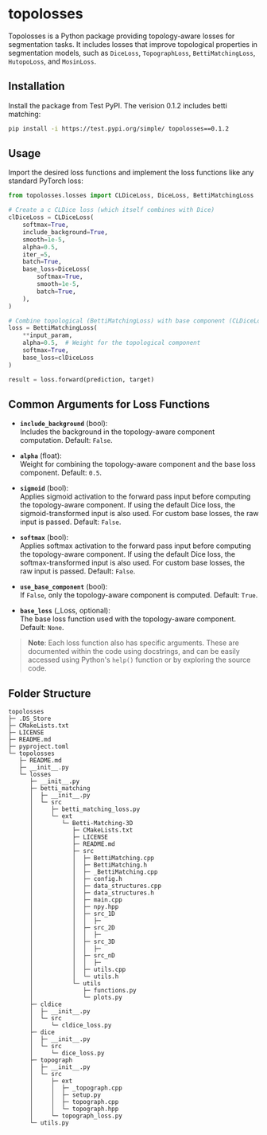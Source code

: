 <!-- This is the readme used for the github repo and later not the one for pypi. Hence, the entire project including the setup and test files.  
currently it is the only readme and used also for pypi -->

# topolosses

Topolosses is a Python package providing topology-aware losses for segmentation tasks. It includes losses that improve topological properties in segmentation models, such as `DiceLoss`, `TopographLoss`, `BettiMatchingLoss`, `HutopoLoss`, and `MosinLoss`.

## Installation

Install the package from Test PyPI. 
The verision 0.1.2 includes betti matching:

```bash
pip install -i https://test.pypi.org/simple/ topolosses==0.1.2
```

## Usage

Import the desired loss functions and implement the loss functions like any standard PyTorch loss:

```python
from topolosses.losses import CLDiceLoss, DiceLoss, BettiMatchingLoss

# Create a c CLDice loss (which itself combines with Dice)
clDiceLoss = CLDiceLoss(
    softmax=True,
    include_background=True,
    smooth=1e-5,
    alpha=0.5,
    iter_=5,
    batch=True,
    base_loss=DiceLoss(
        softmax=True,
        smooth=1e-5,
        batch=True,
    ),
)

# Combine topological (BettiMatchingLoss) with base component (CLDiceLoss)
loss = BettiMatchingLoss(
    **input_param,
    alpha=0.5,  # Weight for the topological component
    softmax=True,
    base_loss=clDiceLoss
)

result = loss.forward(prediction, target)
```

## Common Arguments for Loss Functions

- **`include_background`** (bool):  
  Includes the background in the topology-aware component computation. Default: `False`.

- **`alpha`** (float):  
  Weight for combining the topology-aware component and the base loss component. Default: `0.5`.

- **`sigmoid`** (bool):  
  Applies sigmoid activation to the forward pass input before computing the topology-aware component. 
  If using the default Dice loss, the sigmoid-transformed input is also used. For custom base losses, the raw input is passed. Default: `False`.

- **`softmax`** (bool):  
  Applies softmax activation to the forward pass input before computing the topology-aware component. 
  If using the default Dice loss, the softmax-transformed input is also used. For custom base losses, the raw input is passed. Default: `False`.

- **`use_base_component`** (bool):  
  If `False`, only the topology-aware component is computed. Default: `True`.

- **`base_loss`** (_Loss, optional):  
  The base loss function used with the topology-aware component. Default: `None`.

> **Note**: Each loss function also has specific arguments. These are documented within the code using docstrings, and can be easily accessed using Python's `help()` function or by exploring the source code.


## Folder Structure


```
topolosses
├─ .DS_Store
├─ CMakeLists.txt
├─ LICENSE
├─ README.md
├─ pyproject.toml
└─ topolosses
   ├─ README.md
   ├─ __init__.py
   └─ losses
      ├─ __init__.py
      ├─ betti_matching
      │  ├─ __init__.py
      │  └─ src
      │     ├─ betti_matching_loss.py
      │     └─ ext
      │        └─ Betti-Matching-3D
      │           ├─ CMakeLists.txt
      │           ├─ LICENSE
      │           ├─ README.md
      │           ├─ src
      │           │  ├─ BettiMatching.cpp
      │           │  ├─ BettiMatching.h
      │           │  ├─ _BettiMatching.cpp
      │           │  ├─ config.h
      │           │  ├─ data_structures.cpp
      │           │  ├─ data_structures.h
      │           │  ├─ main.cpp
      │           │  ├─ npy.hpp
      │           │  ├─ src_1D
      │           │  │  ├─ 
      │           │  ├─ src_2D
      │           │  │  ├─ 
      │           │  ├─ src_3D
      │           │  │  ├─ 
      │           │  ├─ src_nD
      │           │  │  ├─ 
      │           │  ├─ utils.cpp
      │           │  └─ utils.h
      │           └─ utils
      │              ├─ functions.py
      │              └─ plots.py
      ├─ cldice
      │  ├─ __init__.py
      │  └─ src
      │     └─ cldice_loss.py
      ├─ dice
      │  ├─ __init__.py
      │  └─ src
      │     └─ dice_loss.py
      ├─ topograph
      │  ├─ __init__.py
      │  └─ src
      │     ├─ ext
      │     │  ├─ _topograph.cpp
      │     │  ├─ setup.py
      │     │  ├─ topograph.cpp
      │     │  └─ topograph.hpp
      │     └─ topograph_loss.py
      └─ utils.py

```